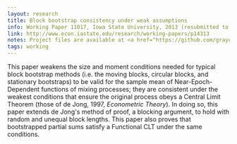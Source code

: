 ```yaml
---
layout: research
title: Block bootstrap consistency under weak assumptions
info: Working Paper 11017, Iowa State University, 2013 (resubmitted to <i>Econometric Theory</i>).
link: http://www.econ.iastate.edu/research/working-papers/p14313
notes: Project files are available at <a href="https://github.com/grayclhn/statboot-paper">https://github.com/grayclhn/statboot-paper</a>
tags: working
---
```

This paper weakens the size and moment conditions needed for typical
block bootstrap methods (i.e. the moving blocks, circular blocks, and
stationary bootstraps) to be valid for the sample mean of
Near-Epoch-Dependent functions of mixing processes; they are
consistent under the weakest conditions that ensure the original
process obeys a Central Limit Theorem (those of de Jong, 1997,
*Econometric Theory*). In doing so, this paper extends de Jong's method
of proof, a blocking argument, to hold with random and unequal block
lengths. This paper also proves that bootstrapped partial sums satisfy
a Functional CLT under the same conditions.


<!--  LocalWords:  cvitem resubmission de Jong Jong's CLT
 -->
